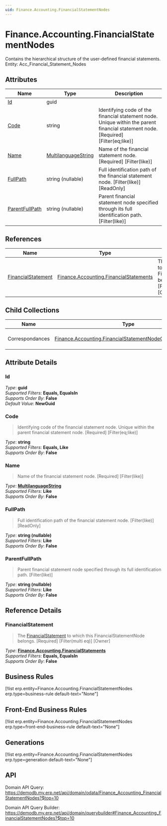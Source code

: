 ```yaml
---
uid: Finance.Accounting.FinancialStatementNodes
---
```

# Finance.Accounting.FinancialStatementNodes

Contains the hierarchical structure of the user-defined financial statements. Entity: Acc_Financial_Statement_Nodes

## Attributes

| Name | Type | Description |
| ---- | ---- | --- |
| [Id](Finance.Accounting.FinancialStatementNodes.md#Id) | guid |  
| [Code](Finance.Accounting.FinancialStatementNodes.md#Code) | string | Identifying code of the financial statement node. Unique within the parent financial statement node. [Required] [Filter(eq;like)] 
| [Name](Finance.Accounting.FinancialStatementNodes.md#Name) | [MultilanguageString](../data-types.md#MultilanguageString) | Name of the financial statement node. [Required] [Filter(like)] 
| [FullPath](Finance.Accounting.FinancialStatementNodes.md#FullPath) | string (nullable) | Full identification path of the financial statement node. [Filter(like)] [ReadOnly] 
| [ParentFullPath](Finance.Accounting.FinancialStatementNodes.md#ParentFullPath) | string (nullable) | Parent financial statement node specified through its full identification path. [Filter(like)] 

## References

| Name | Type | Description |
| ---- | ---- | --- |
| [FinancialStatement](Finance.Accounting.FinancialStatementNodes.md#FinancialStatement) | [Finance.Accounting.FinancialStatements](Finance.Accounting.FinancialStatements.md) | The [FinancialStatement](Finance.Accounting.FinancialStatementNodes.md#FinancialStatement) to which this FinancialStatementNode belongs. [Required] [Filter(multi eq)] [Owner] |

## Child Collections

| Name | Type | Description |
| ---- | ---- | --- |
| Correspondances | [Finance.Accounting.FinancialStatementNodeCorrespondances](Finance.Accounting.FinancialStatementNodeCorrespondances.md) | List of [FinancialStatementNodeCorrespondance](Finance.Accounting.FinancialStatementNodeCorrespondances.md) child objects, based on the [Finance.Accounting.FinancialStatementNodeCorrespondance.FinancialStatementNode](Finance.Accounting.FinancialStatementNodeCorrespondances.md#FinancialStatementNode) back reference 


## Attribute Details

### Id

_Type_: **guid**  
_Supported Filters_: **Equals, EqualsIn**  
_Supports Order By_: **False**  
_Default Value_: **NewGuid**  

### Code

> Identifying code of the financial statement node. Unique within the parent financial statement node. [Required] [Filter(eq;like)]

_Type_: **string**  
_Supported Filters_: **Equals, Like**  
_Supports Order By_: **False**  

### Name

> Name of the financial statement node. [Required] [Filter(like)]

_Type_: **[MultilanguageString](../data-types.md#MultilanguageString)**  
_Supported Filters_: **Like**  
_Supports Order By_: **False**  

### FullPath

> Full identification path of the financial statement node. [Filter(like)] [ReadOnly]

_Type_: **string (nullable)**  
_Supported Filters_: **Like**  
_Supports Order By_: **False**  

### ParentFullPath

> Parent financial statement node specified through its full identification path. [Filter(like)]

_Type_: **string (nullable)**  
_Supported Filters_: **Like**  
_Supports Order By_: **False**  


## Reference Details

### FinancialStatement

> The [FinancialStatement](Finance.Accounting.FinancialStatementNodes.md#FinancialStatement) to which this FinancialStatementNode belongs. [Required] [Filter(multi eq)] [Owner]

_Type_: **[Finance.Accounting.FinancialStatements](Finance.Accounting.FinancialStatements.md)**  
_Supported Filters_: **Equals, EqualsIn**  
_Supports Order By_: **False**  



## Business Rules

[!list erp.entity=Finance.Accounting.FinancialStatementNodes erp.type=business-rule default-text="None"]

## Front-End Business Rules

[!list erp.entity=Finance.Accounting.FinancialStatementNodes erp.type=front-end-business-rule default-text="None"]

## Generations

[!list erp.entity=Finance.Accounting.FinancialStatementNodes erp.type=generation default-text="None"]

## API

Domain API Query:
<https://demodb.my.erp.net/api/domain/odata/Finance_Accounting_FinancialStatementNodes?$top=10>

Domain API Query Builder:
<https://demodb.my.erp.net/api/domain/querybuilder#Finance_Accounting_FinancialStatementNodes?$top=10>

